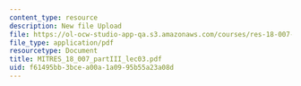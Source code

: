 ```yaml
---
content_type: resource
description: New file Upload
file: https://ol-ocw-studio-app-qa.s3.amazonaws.com/courses/res-18-007-calculus-revisited-multivariable-calculus-fall-2011/f61495bb3bcea00a1a0995b55a23a08d_MITRES_18_007_partIII_lec03.pdf
file_type: application/pdf
resourcetype: Document
title: MITRES_18_007_partIII_lec03.pdf
uid: f61495bb-3bce-a00a-1a09-95b55a23a08d
---
```

